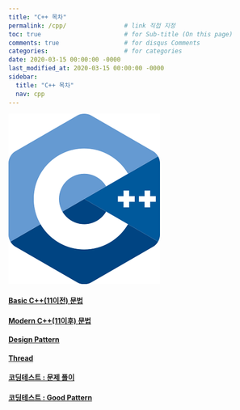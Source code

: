 ```yaml
---
title: "C++ 목차"
permalink: /cpp/                # link 직접 지정
toc: true                       # for Sub-title (On this page)
comments: true                  # for disqus Comments
categories:                     # for categories
date: 2020-03-15 00:00:00 -0000
last_modified_at: 2020-03-15 00:00:00 -0000
sidebar:
  title: "C++ 목차"
  nav: cpp
---
```


![](/file/image/cpp-main.jpg)

#### [Basic C++(11이전) 문법](/cpp/basic/)
#### [Modern C++(11이후) 문법](/cpp/modern/)
#### [Design Pattern](/cpp/desing-pattern/)
#### [Thread](/cpp/thread/)
#### [코딩테스트 : 문제 풀이](/cpp/quize/)
#### [코딩테스트 : Good Pattern](/cpp/good-pattern/)